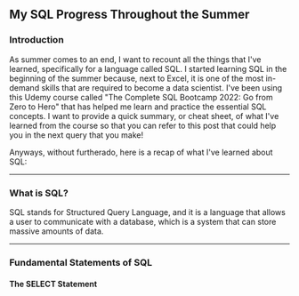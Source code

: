 ## My SQL Progress Throughout the Summer

### Introduction
As summer comes to an end, I want to recount all the things that I've learned, specifically for a language called SQL. I started learning SQL in the beginning of the summer because, next to Excel, it is one of the most in-demand skills that are required to become a data scientist. I've been using this Udemy course called "The Complete SQL Bootcamp 2022: Go from Zero to Hero" that has helped me learn and practice the essential SQL concepts. I want to provide a quick summary, or cheat sheet, of what I've learned from the course so that you can refer to this post that could help you in the next query that you make!

Anyways, without furtherado, here is a recap of what I've learned about SQL:

---

### What is SQL?
SQL stands for Structured Query Language, and it is a language that allows a user to communicate with a database, which is a system that can store massive amounts of data.

---

### Fundamental Statements of SQL
#### The SELECT Statement
